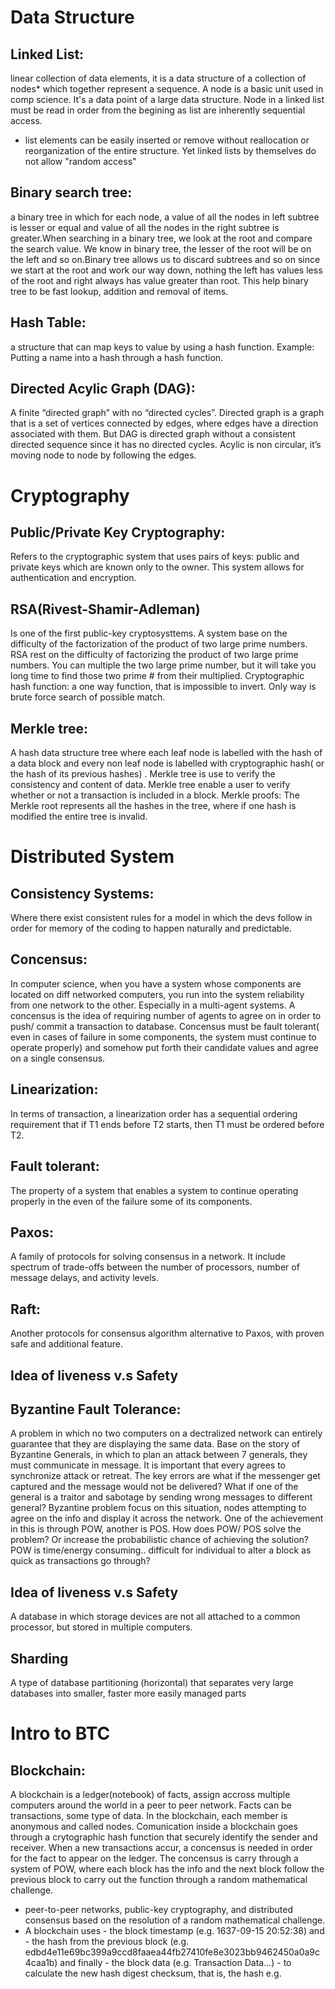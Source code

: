 
# **Data Structure**

## Linked List: 
linear collection of data elements, it is a data structure of a collection of nodes* which together represent a sequence. A node is a
basic unit used in comp science. It's a data point of a large data structure. Node in a linked list must be read in order from the begining as list are inherently sequential access. 
      
- list elements can be easily inserted or remove without reallocation or reorganization of the entire structure. Yet linked lists by themselves do not allow "random access"

## Binary search tree: 
a binary tree in which for each node, a value of all the nodes in left subtree is lesser or equal and value of all the nodes in the right subtree is greater.When searching in a binary tree, we look at the root and compare the search value. We know in binary tree, the lesser of the root will be on the left and so on.Binary tree allows us to discard subtrees and so on since we start at the root and work our way down, nothing the left has values less of the root and right always has value greater than root. This help binary tree to be fast lookup, addition and removal of items. 
              
## Hash Table: 
a structure that can map keys to value by using a hash function. Example: Putting a name into a hash through a hash function.             

## Directed Acylic Graph (DAG): 
A finite “directed graph” with no “directed cycles”. Directed graph is a graph that is a set of vertices connected by edges, where edges have a direction associated with them. But DAG is directed graph without a consistent directed sequence since it has no directed cycles. Acylic is non circular, it’s moving node to node by following the edges.

# **Cryptography**

## Public/Private Key Cryptography:
Refers to the cryptographic system that uses pairs of keys: public and private keys which are known only to the owner. 
This system allows for authentication and encryption.

## RSA(Rivest-Shamir-Adleman)
Is one of the first public-key cryptosysttems. A system base on the difficulty of the factorization of the product of two large prime numbers.   RSA rest on the difficulty of factorizing the product of two large prime numbers. You can multiple the two large prime number, but it will take you long time to find those two prime # from their multiplied. 
Cryptographic hash function: a one way function, that is impossible to invert. Only way is brute force search of possible match. 

## Merkle tree: 
A hash data structure tree where each leaf node is labelled with the hash of a data block and every non leaf node is labelled with cryptographic hash( or the hash of its previous hashes) . Merkle tree is use to verify the consistency and content of data. Merkle tree enable a user to verify whether or not a transaction is included in a block.
Merkle proofs: The Merkle root represents all the hashes in the tree, where if one hash is modified the entire tree is invalid. 


# Distributed System

## Consistency Systems:
Where there exist consistent rules for a model in which the devs follow in order for memory of the coding to happen naturally and predictable. 

## Concensus: 
In computer science, when you have a system whose components are located on diff networked computers, you run into the system reliability from one network to the other. Especially in a multi-agent systems. A concensus is the idea of requiring  number of agents to agree on in order to push/ commit a transaction to database. Concensus must be fault tolerant( even in cases of failure in some components, the system must continue to operate properly) and somehow put forth their candidate values and agree on a single consensus. 

## Linearization: 
In terms of transaction, a linearization order has a sequential ordering requirement that if T1 ends before T2 starts, then T1 must be ordered before T2. 

## Fault tolerant:
The property of a system that enables a system to continue operating properly in the even of the failure some of its components. 

## Paxos: 
A family of protocols for solving consensus in a network. It include spectrum of trade-offs between the number of processors, number of message delays, and activity levels. 

## Raft: 
Another protocols for consensus algorithm alternative to Paxos, with proven safe and additional feature. 

## Idea of liveness v.s Safety

## Byzantine Fault Tolerance:
A problem in which no two computers on a dectralized network can entirely guarantee that they are displaying the same data. Base on the story of Byzantine Generals, in which to plan an attack between 7 generals, they must communicate in message. It is important that every agrees to synchronize attack or retreat. The key errors are what if the messenger get captured and the message would not be delivered? What if one of the general is a traitor and sabotage by sending wrong messages to different general? Byzantine problem focus on this situation, nodes attempting to agree on the info and display it across the network. One of the achievement in this is through POW, another is POS. 
How does POW/ POS solve the problem? Or increase the probabilistic chance of achieving the solution? 
POW is time/energy consuming.. difficult for individual to alter a block as quick as transactions go through? 

## Idea of liveness v.s Safety

A database in which storage devices are not all attached to a common processor, but stored in multiple computers.

## Sharding
A type of database partitioning (horizontal) that separates very large databases into smaller, faster more easily managed parts 

# Intro to BTC

## Blockchain: 
A blockchain is a ledger(notebook) of facts, assign accross multiple computers around the world in a peer to peer network. Facts can be transactions, some type of data. In the blockchain, each member is anonymous and called nodes. Comunication inside a blockchain goes through a crytographic hash function that securely identify the sender and receiver. When a new transactions accur, a concensus is needed in order for the fact to appear on the ledger. The concensus is carry through a system of POW, where each block has the info and the next block follow the previous block to carry out the function through a random mathematical challenge.
 - peer-to-peer networks, public-key cryptography, and distributed consensus based on the resolution of a random mathematical challenge.
 - A blockchain uses 
       - the block timestamp (e.g. 1637-09-15 20:52:38) and
       - the hash from the previous block (e.g. edbd4e11e69bc399a9ccd8faaea44fb27410fe8e3023bb9462450a0a9c4caa1b) and finally
       - the block data (e.g. Transaction Data...)
       - to calculate the new hash digest checksum, that is, the hash e.g. 
